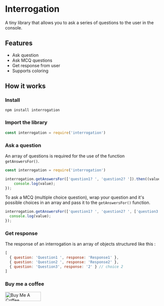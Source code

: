 # Interrogation
A tiny library that allows you to ask a series of questions to the user in the console.

## Features
- Ask question
- Ask MCQ questions
- Get response from user
- Supports coloring

## How it works

### Install
```shell
npm install interrogation
```
### Import the library

```javascript
const interrogation = require('interrogation')
```
### Ask a question
An array of questions is required for the use of the function ```getAnswersFor()```.

``` javascript
const interrogation = require('interrogation')

interrogation.getAnswersFor(['question1? ', 'question2? ']).then((value) => {
    console.log(value);
});
```
To ask a MCQ (multiple choice question), wrap your question and it's possible choices in an array and pass it to the ```getAnswersFor()``` function.

```javascript
interrogation.getAnswersFor(['question1? ', 'question2? ', ['question3', ['choice1', 'choice2', 'choice3']]]).then((value) => {
  console.log(value);
});
```

### Get response
The response of an interrogation is an array of objects structured like this :

```javascript
[
  { question: 'Question1 ', response: 'Response1' },
  { question: 'Question2 ', response: 'Response2' },
  { question: 'Question3', response: '2' } // choice 2
]
```
### Buy me a coffee
<a href="https://www.buymeacoffee.com/ebenjs" target="_blank"><img src="https://cdn.buymeacoffee.com/buttons/v2/default-yellow.png" alt="Buy Me A Coffee" style="height: 30px !important;width: 117px !important;" ></a>